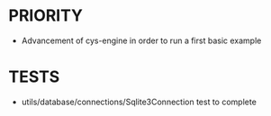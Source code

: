 # PRIORITY

- Advancement of cys-engine in order to run a first basic example

# TESTS

- utils/database/connections/Sqlite3Connection test to complete

